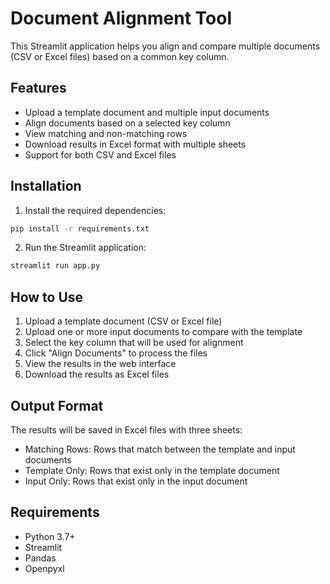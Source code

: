 # Document Alignment Tool

This Streamlit application helps you align and compare multiple documents (CSV or Excel files) based on a common key column.

## Features

- Upload a template document and multiple input documents
- Align documents based on a selected key column
- View matching and non-matching rows
- Download results in Excel format with multiple sheets
- Support for both CSV and Excel files

## Installation

1. Install the required dependencies:
```bash
pip install -r requirements.txt
```

2. Run the Streamlit application:
```bash
streamlit run app.py
```

## How to Use

1. Upload a template document (CSV or Excel file)
2. Upload one or more input documents to compare with the template
3. Select the key column that will be used for alignment
4. Click "Align Documents" to process the files
5. View the results in the web interface
6. Download the results as Excel files

## Output Format

The results will be saved in Excel files with three sheets:
- Matching Rows: Rows that match between the template and input documents
- Template Only: Rows that exist only in the template document
- Input Only: Rows that exist only in the input document

## Requirements

- Python 3.7+
- Streamlit
- Pandas
- Openpyxl 